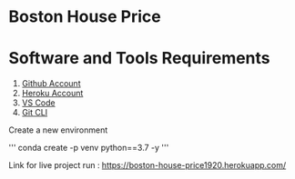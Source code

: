 # Boston House Price
# Software and Tools Requirements


1. [Github Account](https://github.com)
2. [Heroku Account](https://heroku.com)
3. [VS Code](https://code.visualstudio.com/)
4. [Git CLI](https://git-scm.com/book/en/v2/Getting-Started-The-Command-Line)

Create a new environment

'''
conda create -p venv python==3.7 -y
'''

Link for live project run : https://boston-house-price1920.herokuapp.com/

